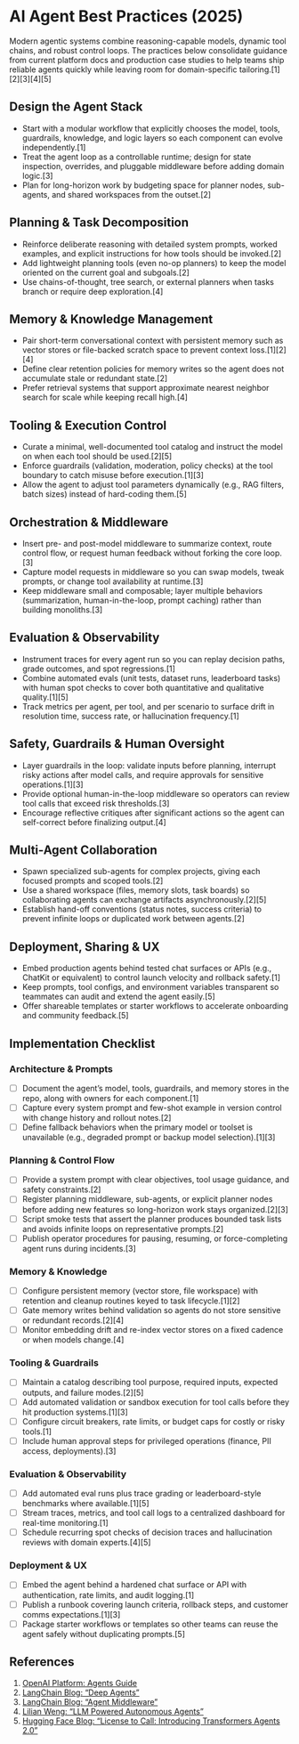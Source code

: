 # AI Agent Best Practices (2025)

Modern agentic systems combine reasoning-capable models, dynamic tool chains, and robust control loops. The practices below consolidate guidance from current platform docs and production case studies to help teams ship reliable agents quickly while leaving room for domain-specific tailoring.[1][2][3][4][5]

## Design the Agent Stack

- Start with a modular workflow that explicitly chooses the model, tools, guardrails, knowledge, and logic layers so each component can evolve independently.[1]
- Treat the agent loop as a controllable runtime; design for state inspection, overrides, and pluggable middleware before adding domain logic.[3]
- Plan for long-horizon work by budgeting space for planner nodes, sub-agents, and shared workspaces from the outset.[2]

## Planning & Task Decomposition

- Reinforce deliberate reasoning with detailed system prompts, worked examples, and explicit instructions for how tools should be invoked.[2]
- Add lightweight planning tools (even no-op planners) to keep the model oriented on the current goal and subgoals.[2]
- Use chains-of-thought, tree search, or external planners when tasks branch or require deep exploration.[4]

## Memory & Knowledge Management

- Pair short-term conversational context with persistent memory such as vector stores or file-backed scratch space to prevent context loss.[1][2][4]
- Define clear retention policies for memory writes so the agent does not accumulate stale or redundant state.[2]
- Prefer retrieval systems that support approximate nearest neighbor search for scale while keeping recall high.[4]

## Tooling & Execution Control

- Curate a minimal, well-documented tool catalog and instruct the model on when each tool should be used.[2][5]
- Enforce guardrails (validation, moderation, policy checks) at the tool boundary to catch misuse before execution.[1][3]
- Allow the agent to adjust tool parameters dynamically (e.g., RAG filters, batch sizes) instead of hard-coding them.[5]

## Orchestration & Middleware

- Insert pre- and post-model middleware to summarize context, route control flow, or request human feedback without forking the core loop.[3]
- Capture model requests in middleware so you can swap models, tweak prompts, or change tool availability at runtime.[3]
- Keep middleware small and composable; layer multiple behaviors (summarization, human-in-the-loop, prompt caching) rather than building monoliths.[3]

## Evaluation & Observability

- Instrument traces for every agent run so you can replay decision paths, grade outcomes, and spot regressions.[1]
- Combine automated evals (unit tests, dataset runs, leaderboard tasks) with human spot checks to cover both quantitative and qualitative quality.[1][5]
- Track metrics per agent, per tool, and per scenario to surface drift in resolution time, success rate, or hallucination frequency.[1]

## Safety, Guardrails & Human Oversight

- Layer guardrails in the loop: validate inputs before planning, interrupt risky actions after model calls, and require approvals for sensitive operations.[1][3]
- Provide optional human-in-the-loop middleware so operators can review tool calls that exceed risk thresholds.[3]
- Encourage reflective critiques after significant actions so the agent can self-correct before finalizing output.[4]

## Multi-Agent Collaboration

- Spawn specialized sub-agents for complex projects, giving each focused prompts and scoped tools.[2]
- Use a shared workspace (files, memory slots, task boards) so collaborating agents can exchange artifacts asynchronously.[2][5]
- Establish hand-off conventions (status notes, success criteria) to prevent infinite loops or duplicated work between agents.[2]

## Deployment, Sharing & UX

- Embed production agents behind tested chat surfaces or APIs (e.g., ChatKit or equivalent) to control launch velocity and rollback safety.[1]
- Keep prompts, tool configs, and environment variables transparent so teammates can audit and extend the agent easily.[5]
- Offer shareable templates or starter workflows to accelerate onboarding and community feedback.[5]

## Implementation Checklist

### Architecture & Prompts

- [ ] Document the agent’s model, tools, guardrails, and memory stores in the repo, along with owners for each component.[1]
- [ ] Capture every system prompt and few-shot example in version control with change history and rollout notes.[2]
- [ ] Define fallback behaviors when the primary model or toolset is unavailable (e.g., degraded prompt or backup model selection).[1][3]

### Planning & Control Flow

- [ ] Provide a system prompt with clear objectives, tool usage guidance, and safety constraints.[2]
- [ ] Register planning middleware, sub-agents, or explicit planner nodes before adding new features so long-horizon work stays organized.[2][3]
- [ ] Script smoke tests that assert the planner produces bounded task lists and avoids infinite loops on representative prompts.[2]
- [ ] Publish operator procedures for pausing, resuming, or force-completing agent runs during incidents.[3]

### Memory & Knowledge

- [ ] Configure persistent memory (vector store, file workspace) with retention and cleanup routines keyed to task lifecycle.[1][2]
- [ ] Gate memory writes behind validation so agents do not store sensitive or redundant records.[2][4]
- [ ] Monitor embedding drift and re-index vector stores on a fixed cadence or when models change.[4]

### Tooling & Guardrails

- [ ] Maintain a catalog describing tool purpose, required inputs, expected outputs, and failure modes.[2][5]
- [ ] Add automated validation or sandbox execution for tool calls before they hit production systems.[1][3]
- [ ] Configure circuit breakers, rate limits, or budget caps for costly or risky tools.[1]
- [ ] Include human approval steps for privileged operations (finance, PII access, deployments).[3]

### Evaluation & Observability

- [ ] Add automated eval runs plus trace grading or leaderboard-style benchmarks where available.[1][5]
- [ ] Stream traces, metrics, and tool call logs to a centralized dashboard for real-time monitoring.[1]
- [ ] Schedule recurring spot checks of decision traces and hallucination reviews with domain experts.[4][5]

### Deployment & UX

- [ ] Embed the agent behind a hardened chat surface or API with authentication, rate limits, and audit logging.[1]
- [ ] Publish a runbook covering launch criteria, rollback steps, and customer comms expectations.[1][3]
- [ ] Package starter workflows or templates so other teams can reuse the agent safely without duplicating prompts.[5]

## References

1. [OpenAI Platform: Agents Guide](https://platform.openai.com/docs/guides/agents)
2. [LangChain Blog: “Deep Agents”](https://blog.langchain.dev/deep-agents/)
3. [LangChain Blog: “Agent Middleware”](https://blog.langchain.dev/agent-middleware/)
4. [Lilian Weng: “LLM Powered Autonomous Agents”](https://lilianweng.github.io/posts/2023-06-23-agent/)
5. [Hugging Face Blog: “License to Call: Introducing Transformers Agents 2.0”](https://huggingface.co/blog/agents)
